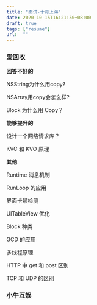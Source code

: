 ```yaml
---
title: "面试-十月上海"
date: 2020-10-15T16:21:50+08:00
draft: true
tags: ["resume"]
url:  ""
---
```


### 爱回收

**回答不好的**

NSString为什么用copy?

NSArray用copy会怎么样?

Block 为什么用 Copy？

**能够提升的**

设计一个网络请求库？

KVC 和 KVO 原理

**其他**

Runtime 消息机制

RunLoop 的应用

界面卡顿检测

UITableView 优化

Block 种类

GCD 的应用

多线程原理

HTTP 中 get 和 post 区别

TCP 和 UDP 的区别

### 小牛互娱

